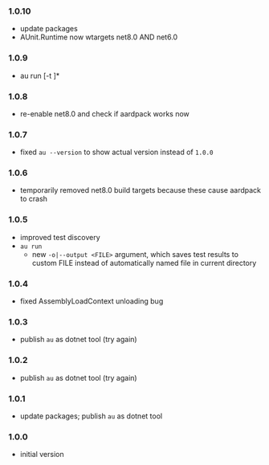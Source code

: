 ### 1.0.10
* update packages
* AUnit.Runtime now wtargets net8.0 AND net6.0

### 1.0.9
* au run [-t <TESTCLASS>]*

### 1.0.8
* re-enable net8.0 and check if aardpack works now

### 1.0.7
* fixed `au --version` to show actual version instead of `1.0.0`

### 1.0.6
* temporarily removed net8.0 build targets because these cause aardpack to crash

### 1.0.5
* improved test discovery
* `au run`
  * new `-o|--output <FILE>` argument, which saves test results to custom FILE instead of automatically named file in current directory

### 1.0.4
* fixed AssemblyLoadContext unloading bug

### 1.0.3
* publish `au` as dotnet tool (try again)

### 1.0.2
* publish `au` as dotnet tool (try again)

### 1.0.1
* update packages; publish `au` as dotnet tool

### 1.0.0
* initial version